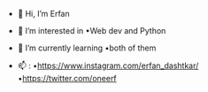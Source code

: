 - 👋 Hi, I’m Erfan
- 👀 I’m interested in •Web dev and Python
- 🌱 I’m currently learning  •both of them

- 📫 :
•https://www.instagram.com/erfan_dashtkar/
•https://twitter.com/oneerf


<!---
ErfanHunter/ErfanHunter is a ✨ special ✨ repository because its `README.md` (this file) appears on your GitHub profile.
You can click the Preview link to take a look at your changes.
--->

